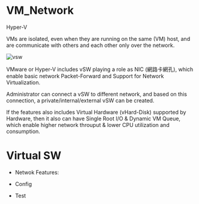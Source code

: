 # VM_Network
Hyper-V

VMs are isolated, even when they are running on the same (VM) host, and are communicate with others and each other only over the network.


![vsw](https://www.nakivo.com/blog/wp-content/uploads/2018/07/Virtual-switches-of-an-ESXi-host-1024x901.png)

VMware or Hyper-V includes vSW playing a role as NIC (網路卡網孔), which enable basic network Packet-Forward and Support for Network Virtualization.

Administrator can connect a vSW to different network, and based on this connection, a private/internal/external vSW can be created.

If the features also includes Virtual Hardware (vHard-Disk) supported by Hardware, then it also can have Single Root I/O & Dynamic VM Queue, which enable higher network throuput & lower CPU utilization and consumption.


# Virtual SW


* Netwok Features:


* Config


* Test
